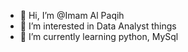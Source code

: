 - 👋 Hi, I’m @Imam Al Paqih
- 👀 I’m interested in Data Analyst things
- 🌱 I’m currently learning python, MySql

<!---
Imam-Al/Imam-Al is a ✨ special ✨ repository because its `README.md` (this file) appears on your GitHub profile.
You can click the Preview link to take a look at your changes.
--->

